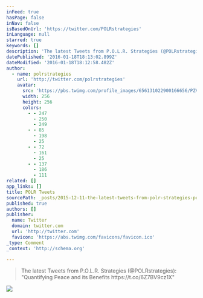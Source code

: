 ```yaml
---
inFeed: true
hasPage: false
inNav: false
isBasedOnUrl: 'https://twitter.com/POLRstrategies'
inLanguage: null
starred: true
keywords: []
description: 'The latest Tweets from P.O.L.R. Strategies (@POLRstrategies): "Quantifying Peace and its Benefits https://t.co/6Z7BV9cz1X"'
datePublished: '2016-01-18T18:13:02.899Z'
dateModified: '2016-01-18T18:12:58.482Z'
author:
  - name: polrstrategies
    url: 'http://twitter.com/polrstrategies'
    avatar:
      src: 'https://pbs.twimg.com/profile_images/656131022900166656/PZVIRV4b_400x400.png'
      width: 256
      height: 256
      colors:
        - - 247
          - 250
          - 249
        - - 85
          - 198
          - 25
        - - 72
          - 161
          - 25
        - - 137
          - 186
          - 111
related: []
app_links: []
title: POLR Tweets
sourcePath: _posts/2015-12-11-the-latest-tweets-from-polr-strategies-polrstrategies.md
published: true
authors: []
publisher:
  name: Twitter
  domain: twitter.com
  url: 'http://twitter.com'
  favicon: 'https://abs.twimg.com/favicons/favicon.ico'
_type: Comment
_context: 'http://schema.org'

---
```

> The latest Tweets from P&period;O&period;L&period;R&period; Strategies &lpar;&commat;POLRstrategies&rpar;&colon; "Quantifying Peace and its Benefits https&colon;&sol;&sol;t&period;co&sol;6Z7BV9cz1X"

![](https://the-grid-user-content.s3-us-west-2.amazonaws.com/07a1e382-34c8-4984-b61b-23d8ec9a6a9b.jpg)